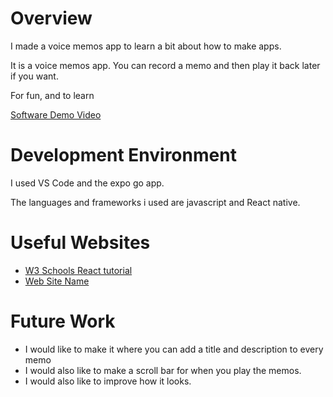 # Overview

I made a voice memos app to learn a bit about how to make apps.

It is a voice memos app. You can record a memo and then play it back later if you want.

For fun, and to learn

[Software Demo Video](https://youtu.be/OG9tOUHJtJQ)

# Development Environment

I used VS Code and the expo go app.

The languages and frameworks i used are javascript and React native.

# Useful Websites

- [W3 Schools React tutorial](https://www.w3schools.com/react/default.asp)
- [Web Site Name](http://url.link.goes.here)

# Future Work

- I would like to make it where you can add a title and description to every memo
- I would also like to make a scroll bar for when you play the memos.
- I would also like to improve how it looks.
